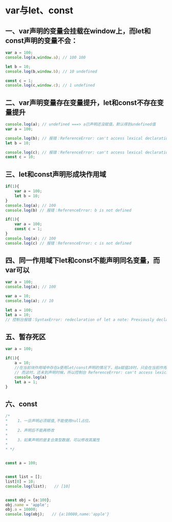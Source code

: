 # var与let、const

## 一、var声明的变量会挂载在window上，而let和const声明的变量不会：
```javascript
var a = 100;
console.log(a,window.a); // 100 100

let b = 10;
console.log(b,window.b); // 10 undefined

const c = 1;
console.log(c,window.c); // 1 undefined
```

## 二、var声明变量存在变量提升，let和const不存在变量提升
```javascript
console.log(a); // undefined ===> a已声明还没赋值，默认得到undefined值
var a = 100;

console.log(b); // 报错：ReferenceError: can't access lexical declaration `b' before initialization
let b = 10;

console.log(c); // 报错：ReferenceError: can't access lexical declaration `c' before initialization
const c = 10;

```
## 三、let和const声明形成块作用域
```javascript
if(1){
    var a = 100;
    let b = 10;
}
console.log(a); // 100
console.log(b) // 报错：ReferenceError: b is not defined

if(1){
    var a = 100;
    const c = 1;
}
console.log(a); // 100
console.log(c) // 报错：ReferenceError: c is not defined
```

## 四、同一作用域下let和const不能声明同名变量，而var可以

```javascript
var a = 100;
console.log(a); // 100

var a = 10;
console.log(a); // 10

let a = 100;
let a = 10;
// 控制台报错：SyntaxError: redeclaration of let a note: Previously declared at line 15, column 4
```

## 五、暂存死区

```javascript
var a = 100;

if(1){
    a = 10;
    //在当前块作用域中存在a使用let/const声明的情况下，给a赋值10时，只会在当前作用域找变量a，
    // 而这时，还未到声明时候，所以控制台 ReferenceError: can't access lexical declaration `a' before initialization
    console.log(a)
    let a = 1;
}
```
## 六、const

```javascript
/*
* 　　1、一旦声明必须赋值,不能使用null占位。
*
* 　　2、声明后不能再修改
*
* 　　3、如果声明的是复合类型数据，可以修改其属性
*
* */


const a = 100;


const list = [];
list[0] = 10;
console.log(list);　　// [10]


const obj = {a:100};
obj.name = 'apple';
obj.a = 10000;
console.log(obj);　　// {a:10000,name:'apple'}

```

